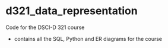 # d321_data_representation
Code for the DSCI-D 321 course

- contains all the SQL, Python and ER diagrams for the course
